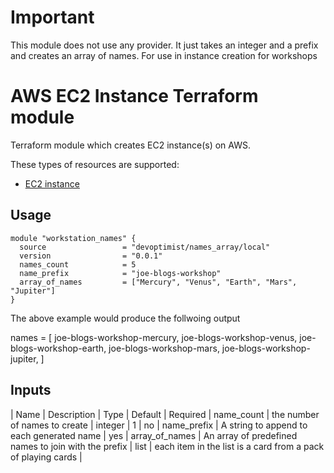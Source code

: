 # Important
This module does not use any provider. It just takes an integer and a prefix and creates an array of names. For use in instance creation for workshops


# AWS EC2 Instance Terraform module

Terraform module which creates EC2 instance(s) on AWS.

These types of resources are supported:

* [EC2 instance](https://www.terraform.io/docs/providers/aws/r/instance.html)

## Usage

```hcl
module "workstation_names" {
  source                 = "devoptimist/names_array/local"
  version                = "0.0.1"
  names_count            = 5
  name_prefix            = "joe-blogs-workshop"
  array_of_names         = ["Mercury", "Venus", "Earth", "Mars", "Jupiter"]
}
```
The above example would produce the follwoing output

names = [
    joe-blogs-workshop-mercury,
    joe-blogs-workshop-venus,
    joe-blogs-workshop-earth,
    joe-blogs-workshop-mars,
    joe-blogs-workshop-jupiter,
]

## Inputs

| Name | Description | Type | Default | Required |
name_count | the number of names to create | integer | 1 | no |
name_prefix | A string to append to each generated name | yes |
array_of_names | An array of predefined names to join with the prefix | list | each item in the list is a card from a pack of playing cards |  
